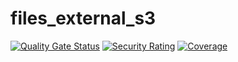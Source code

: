 # files_external_s3

[![Quality Gate Status](https://sonarcloud.io/api/project_badges/measure?project=owncloud_files_external_s3&metric=alert_status)](https://sonarcloud.io/dashboard?id=owncloud_files_external_s3)
[![Security Rating](https://sonarcloud.io/api/project_badges/measure?project=owncloud_files_external_s3&metric=security_rating)](https://sonarcloud.io/dashboard?id=owncloud_files_external_s3)
[![Coverage](https://sonarcloud.io/api/project_badges/measure?project=owncloud_files_external_s3&metric=coverage)](https://sonarcloud.io/dashboard?id=owncloud_files_external_s3)
